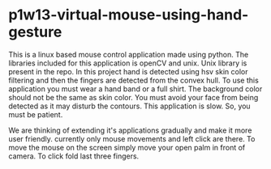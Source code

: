 p1w13-virtual-mouse-using-hand-gesture
=========================
This is a linux based mouse control application made using python. The libraries included for this application is openCV and unix. Unix library is present in the repo. In this project hand is detected using hsv skin color filtering and then the fingers are detected from the convex hull. To use this application you must wear a hand band or a full shirt. The background color should not be the same as skin color. You must avoid your face from being detected as it may  disturb the contours. This application is slow. So, you must be patient. 

We are thinking of extending it's applications gradually and make it more user friendly. currently only mouse movements and left click are there. To move the mouse on the screen simply move your open palm in front of camera. To click fold last three fingers. 
